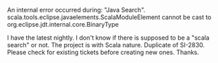 An internal error occurred during: "Java Search".
scala.tools.eclipse.javaelements.ScalaModuleElement cannot be cast to org.eclipse.jdt.internal.core.BinaryType


I have the latest nightly. I don't know if there is supposed to be a "scala search" or not. The project is with Scala nature.
Duplicate of SI-2830. Please check for existing tickets before creating new ones. Thanks.
